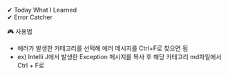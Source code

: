 ✔ Today What I Learned    
✔ Error Catcher

🎮 사용법
- 에러가 발생한 카테고리를 선택해 에러 메시지를 Ctrl+F로 찾으면 됨
- ex) Intelli J에서 발생한 Exception 메시지를 복사 후 해당 카테고리 md파일에서 Ctrl + F로 
